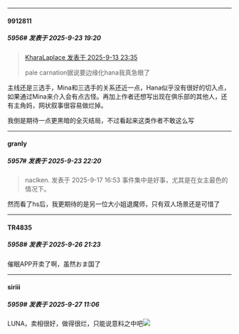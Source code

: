 ﻿
*****

####  9912811  
##### 5956#       发表于 2025-9-23 19:20

<blockquote><a href="httphttps://stage1st.com/2b/forum.php?mod=redirect&amp;goto=findpost&amp;pid=68423072&amp;ptid=2045114" target="_blank">KharaLaplace 发表于 2025-9-13 23:35</a>

pale carnation据说要边缘化hana我真急眼了</blockquote>
主线还是三选手，Mina和三选手的关系还近一点，Hana似乎没有很好的切入点，如果通过Mina来介入会有点古怪。再加上作者还想写出现在俱乐部的其他人，还有主角妈，网状叙事很容易做烂掉。

我倒是期待一点更黑暗的全灭结局，不过看起来这类作者不敢这么写


*****

####  granly  
##### 5957#       发表于 2025-9-23 22:20

<blockquote>naclken. 发表于 2025-9-17 16:53
事件集中是好事，尤其是在女主最色的情况下。</blockquote>
然而看了hs后，我更期待的是另一位大小姐退魔师，只有双人场景还是可惜了


*****

####  TR4835  
##### 5958#       发表于 2025-9-26 21:23

催眠APP开卖了啊，虽然おま国了


*****

####  siriii  
##### 5959#       发表于 2025-9-27 11:06

LUNA，卖相很好，做得很烂，只能说意料之中吧<img src="https://static.stage1st.com/image/smiley/face2017/023.png" referrerpolicy="no-referrer">

